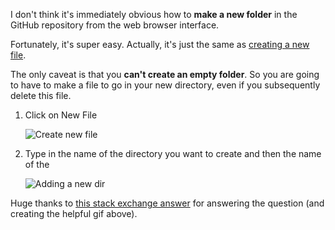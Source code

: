 I don't think it's immediately obvious how to **make a new folder** in the GitHub repository from the web browser interface.

Fortunately, it's super easy. Actually, it's just the same as [creating a new file](https://help.github.com/articles/creating-new-files/).

The only caveat is that you **can't create an empty folder**. So you are going to have to make a file to go in your new directory, even if you subsequently delete this file.

1. Click on New File
 
    ![Create new file](https://help.github.com/assets/images/help/repository/create_new_file.png)

2. Type in the name of the directory you want to create and then the name of the 

    ![Adding a new dir](http://i.stack.imgur.com/9Ifmj.gif)

Huge thanks to [this stack exchange answer](http://stackoverflow.com/questions/18773598/creating-folders-inside-github-com-repo-without-using-git) for answering the question (and creating the helpful gif above).
